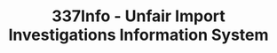 ---
bigquery: https://console.cloud.google.com/bigquery?p=patents-public-data&d=usitc_investigations&page=dataset&project=sheets-management-319211
citation: US International Trade Commission 337Info Unfair Import Investigations Information
  System
contributors: US International Trade Comission
cost: None
description: US International Trade Commission 337Info Unfair Import Investigations
  Information System contains data on investigations done under Section 337. Section
  337 declares the infringement of certain statutory intellectual property rights
  and other forms of unfair competition in import trade to be unlawful practices.
  Most Section 337 investigations involve allegations of patent or registered trademark
  infringement.
documentation: FAQ and tutorial available on the site
last_edit: 04/11/2022, 19:32:26
location: https://pubapps2.usitc.gov/337external/
maintained_by: US International Trade Comission
schema_fields:
- teoReliefGranted
- teoIdDueDate
- startDateMarkmanHearing
- lastUpdated
- cafcAppeals
- teoIdIssueDate
- internalRemand
- publication_number
- respondent
- endDateMarkmanHearing
- aljAssigned
- gcAttorney
- actualStartDateEvidHear
- investigationNo
- investigationTermDate
- investigationType
- markmanHearing
- scheduledStartDateEvidHear
- dateComplaintFiled
- patentNumber
- trademarkNumbers
- finalDetNoViolation
- invUnfairAct
- docketNo
- finalDetViolation
- ouiiAttorney
- patentNumbers
- finalIdOnViolationDue
- scheduledEndDateEvidHear
- dateCreated
- finalIdOnViolationIssue
- id
- complainant
- copyrightNumbers
- actualEndDateEvidHear
- dateOfPublicationFrNotice
- teoProceedingInvolved
- currentStatus
- htsNumbers
- targetDate
- title
- currentActiveALJ
- ouiiParticipation
- issueDateOtherNonFinal
shortname: unfair_import_investigations
tags:
- import
- legal
- trade
timeframe: 2008-2021 (prior to 2008 downloadable as a JSON file)
title: 337Info - Unfair Import Investigations Information System
uuid: 2721f5ec-e599-4890-9265-9706719fc71e
---
